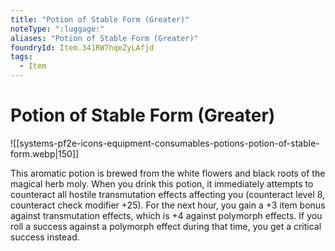 ```yaml
---
title: "Potion of Stable Form (Greater)"
noteType: ":luggage:"
aliases: "Potion of Stable Form (Greater)"
foundryId: Item.341RW7hqeZyLAfjd
tags:
  - Item
---
```


# Potion of Stable Form (Greater)
![[systems-pf2e-icons-equipment-consumables-potions-potion-of-stable-form.webp|150]]

This aromatic potion is brewed from the white flowers and black roots of the magical herb moly. When you drink this potion, it immediately attempts to counteract all hostile transmutation effects affecting you (counteract level 8, counteract check modifier +25). For the next hour, you gain a +3 item bonus against transmutation effects, which is +4 against polymorph effects. If you roll a success against a polymorph effect during that time, you get a critical success instead.


